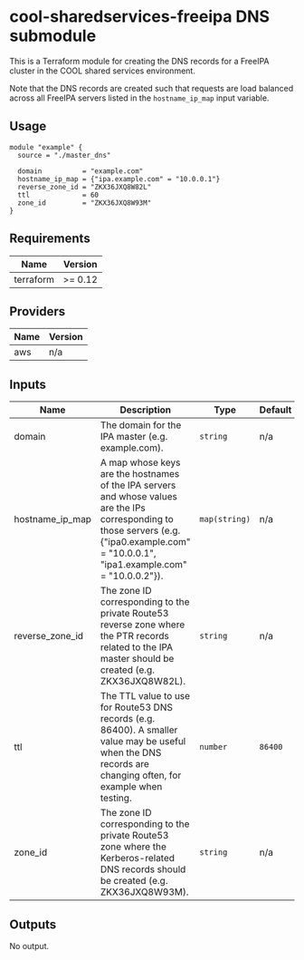 # cool-sharedservices-freeipa DNS submodule #

This is a Terraform module for creating the DNS records for a FreeIPA
cluster in the COOL shared services environment.

Note that the DNS records are created such that requests are load
balanced across all FreeIPA servers listed in the `hostname_ip_map`
input variable.

## Usage ##

```hcl
module "example" {
  source = "./master_dns"

  domain          = "example.com"
  hostname_ip_map = {"ipa.example.com" = "10.0.0.1"}
  reverse_zone_id = "ZKX36JXQ8W82L"
  ttl             = 60
  zone_id         = "ZKX36JXQ8W93M"
}
```

## Requirements ##

| Name | Version |
|------|---------|
| terraform | >= 0.12 |

## Providers ##

| Name | Version |
|------|---------|
| aws | n/a |

## Inputs ##

| Name | Description | Type | Default | Required |
|------|-------------|------|---------|:--------:|
| domain | The domain for the IPA master (e.g. example.com). | `string` | n/a | yes |
| hostname_ip_map | A map whose keys are the hostnames of the IPA servers and whose values are the IPs corresponding to  those servers (e.g. {"ipa0.example.com" = "10.0.0.1", "ipa1.example.com" = "10.0.0.2"}). | `map(string)` | n/a | yes |
| reverse_zone_id | The zone ID corresponding to the private Route53 reverse zone where the PTR records related to the IPA master should be created (e.g. ZKX36JXQ8W82L). | `string` | n/a | yes |
| ttl | The TTL value to use for Route53 DNS records (e.g. 86400).  A smaller value may be useful when the DNS records are changing often, for example when testing. | `number` | `86400` | no |
| zone_id | The zone ID corresponding to the private Route53 zone where the Kerberos-related DNS records should be created (e.g. ZKX36JXQ8W93M). | `string` | n/a | yes |

## Outputs ##

No output.

